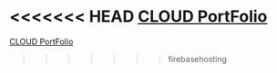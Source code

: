 <<<<<<< HEAD
[CLOUD PortFolio](https://https://cloud-portfolio-440423.web.app/)
=======
[CLOUD PortFolio](https://cloudportfolio-440621.web.app/)
>>>>>>> firebasehosting

